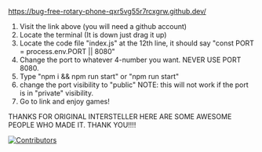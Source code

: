 https://bug-free-rotary-phone-qxr5vg55r7rcxgrw.github.dev/

1. Visit the link above (you will need a github account)
2. Locate the terminal (It is down just drag it up)
3. Locate the code file "index.js" at the 12th line, it should say "const PORT = process.env.PORT || 8080"
4. Change the port to whatever 4-number you want. NEVER USE PORT 8080.
5. Type "npm i && npm run start" or "npm run start"
6. change the port visibility to "public" NOTE: this will not work if the port is in "private" visibility.
7. Go to link and enjoy games!




THANKS FOR ORIGINAL INTERSTELLER
HERE ARE SOME AWESOME PEOPLE WHO MADE IT. THANK YOU!!!!

[![Contributors](https://contrib.rocks/image?repo=InterstellarNetwork/Interstellar)](https://github.com/InterstellarNetwork/Interstellar/graphs/contributors)
